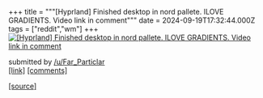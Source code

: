 +++
title = """[Hyprland] Finished desktop in nord pallete. ILOVE GRADIENTS. Video link in comment"""
date = 2024-09-19T17:32:44.000Z
tags = ["reddit","wm"]
+++
[![[Hyprland] Finished desktop in nord pallete. ILOVE GRADIENTS. Video link in comment](https://preview.redd.it/1kjymo89xspd1.png?width=640&crop=smart&auto=webp&s=ba806da327b82684d2e563749e15300a65cb84c3 "[Hyprland] Finished desktop in nord pallete. ILOVE GRADIENTS. Video link in comment")](https://www.reddit.com/r/unixporn/comments/1fkqmoq/hyprland_finished_desktop_in_nord_pallete_ilove/)

submitted by [/u/Far\_Particlar](https://www.reddit.com/user/Far_Particlar)  
[\[link\]](https://i.redd.it/1kjymo89xspd1.png) [\[comments\]](https://www.reddit.com/r/unixporn/comments/1fkqmoq/hyprland_finished_desktop_in_nord_pallete_ilove/)

[[source]](https://www.reddit.com/r/unixporn/comments/1fkqmoq/hyprland_finished_desktop_in_nord_pallete_ilove/)
